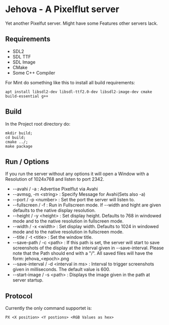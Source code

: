 # Jehova - A Pixelflut server

Yet another Pixelfut server. Might have some Features other servers lack.

## Requirements
 
 * SDL2
 * SDL TTF
 * SDL Image
 * CMake
 * Some C++ Compiler

 For Mint do something like this to install all build requirements:
 ```
 apt install libsdl2-dev libsdl-ttf2.0-dev libsdl2-image-dev cmake build-essential g++
 ```

## Build
In the Project root directory do:

```
mkdir build;
cd build;
cmake ../;
make package
```

## Run / Options

If you run the server without any options it will open a Window with a Resolution of 1024x768 and listen to port 2342.

* --avahi / -a : Advertise Pixelflut via Avahi
* --avmsg, -m <string\>	: Specify Message for Avahi(Sets also -a)
* --port / -p <number\> :  Set the port the server will listen to.
* --fullscreen / -f : Run in Fullscreen mode. If --width and hight are given defaults to the native display resolution.
* --height / -y <height\> :  Set display height. Defaults to 768 in windowed mode and to the native resolution in fullscreen mode.
* --width / -x <width\> : Set display width. Defaults to 1024 in windowed mode and to the native resolution in fullscreen mode.
* --title / -t <title\> : Set the window title.
* --save-path / -c <path\> :  If this path is set, the server will start to save screenshots of the display at the interval given in --save-interval. Please note that the Path should end with a "/". All saved files will have the form: jehova_<epoch\>.png
* --save-interval / -d <interval in ms\> : Interval to trigger screenshots given in milliseconds. The default value is 600.
* --start-image / -s <path\> : Displays the image given in the path at server startup.

## Protocol

Currently the only command supportet is:

```
PX <X position> <Y postions> <RGB Values as hex>
```
